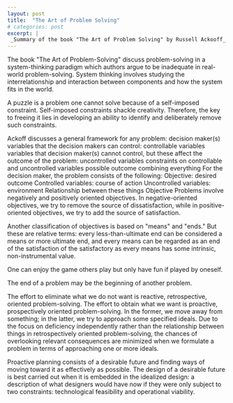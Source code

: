 ```yaml
---
layout: post
title:  "The Art of Problem Solving"
# categories: post
excerpt: |  
 _Summary of the book "The Art of Problem Solving" by Russell Ackooff_
---
```


<!--more-->

The book "The Art of Problem-Solving" discuss problem-solving in a system-thinking paradigm which authors argue to be inadequate in real-world problem-solving. System thinking involves studying the interrelationship and interaction between components and how the system fits in the world.

A puzzle is a problem one cannot solve because of a self-imposed constraint. Self-imposed constraints shackle creativity. Therefore, the key to freeing it lies in developing an ability to identify and deliberately remove such constraints. 

Ackoff discusses a general framework for any problem: 
decision maker(s)
variables that the decision makers can control: controllable variables 
variables that decision maker(s) cannot control, but these affect the outcome of the problem: uncontrolled variables
constraints on controllable and uncontrolled variables
possible outcome combining everything
For the decision maker, the problem consists of the following:
Objective: desired outcome
Controlled variables: course of action
Uncontrolled variables: environment
Relationship between these things
 Objective
Problems involve negatively and positively oriented objectives. In negative-oriented objectives, we try to remove the source of dissatisfaction, while in positive-oriented objectives, we try to add the source of satisfaction. 

Another classification of objectives is based on "means" and "ends." But these are relative terms: every less-than-ultimate end can be considered a means or more ultimate end, and every means can be regarded as an end of the satisfaction of the satisfactory as every means has some intrinsic, non-instrumental value.

One can enjoy the game others play but only have fun if played by oneself. 

The end of a problem may be the beginning of another problem.

The effort to eliminate what we do not want is reactive, retrospective, oriented problem-solving. The effort to obtain what we want is proactive, prospectively oriented problem-solving. In the former,  we move away from something; in the latter, we try to approach some specified ideals. Due to the focus on deficiency independently rather than the relationship between things in retrospectively oriented problem-solving, the chances of overlooking relevant consequences are minimized when we formulate a problem in terms of approaching one or more ideals.

Proactive planning consists of a desirable future and finding ways of moving toward it as effectively as possible. The design of a desirable future is best carried out when it is embedded in the idealized design: a description of what designers would have now if they were only subject to two constraints: technological feasibility and operational viability.